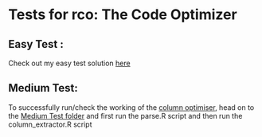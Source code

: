# Tests for rco: The Code Optimizer

## Easy Test :

Check out my easy test solution [here](https://hindubale.github.io/rco_test/easy_test)

## Medium Test:

To successfully run/check the working of the [column optimiser](https://rpubs.com/IACCancu/462502), head on to the [Medium Test folder](https://github.com/hinduBale/rco_test/tree/master/Medium%20Test) and
first run the parse.R script and then run the column_extractor.R script
